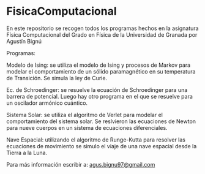 # FisicaComputacional
En este repositorio se recogen todos los programas hechos en la asignatura Física Computacional del Grado en Física de la Universidad de Granada por Agustín Bignú

Programas:

Modelo de Ising: se utiliza el modelo de Ising y procesos de Markov para modelar el comportamiento de un sólido paramagnético en su temperatura de Transición. Se simula la ley de Curie.

Ec. de Schroedinger: se resuelve la ecuación de Schroedinger para una barrera de potencial. Luego hay otro programa en el que se resuelve para un oscilador armónico cuántico.

Sistema Solar: se utiliza el algoritmo de Verlet para modelar el comportamiento del sistema solar. Se reslvieron las ecuaciones de Newton para nueve cuerpos en un sistema de ecuaciones diferenciales.

Nave Espacial: utilizando el algoritmo de Runge-Kutta para resolver las ecuaciones de movimiento se simulo el viaje de una nave espacial desde la Tierra a la Luna.

Para más información escribir a: agus.bignu97@gmail.com
